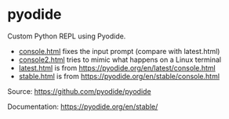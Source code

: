 # pyodide

Custom Python REPL using Pyodide.

* [console.html](console.html) fixes the input prompt (compare with latest.html)
* [console2.html](console2.html) tries to mimic what happens on a Linux terminal
* [latest.html](latest.html) is from https://pyodide.org/en/latest/console.html
* [stable.html](stable.html) is from https://pyodide.org/en/stable/console.html

Source: https://github.com/pyodide/pyodide

Documentation: https://pyodide.org/en/stable/

